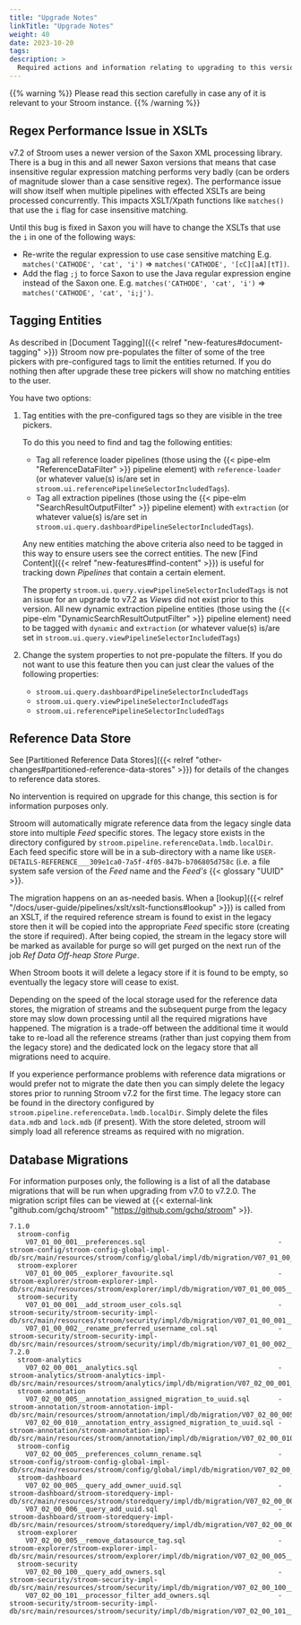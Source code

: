 ```yaml
---
title: "Upgrade Notes"
linkTitle: "Upgrade Notes"
weight: 40
date: 2023-10-20
tags: 
description: >
  Required actions and information relating to upgrading to this version of Stroom.
---
```


{{% warning %}}
Please read this section carefully in case any of it is relevant to your Stroom instance.
{{% /warning %}}


## Regex Performance Issue in XSLTs

v7.2 of Stroom uses a newer version of the Saxon XML processing library.
There is a bug in this and all newer Saxon versions that means that case insensitive regular expression matching performs very badly (can be orders of magnitude slower than a case sensitive regex).
The performance issue will show itself when multiple pipelines with effected XSLTs are being processed concurrently.
This impacts XSLT/Xpath functions like `matches()` that use the `i` flag for case insensitive matching.

Until this bug is fixed in Saxon you will have to change the XSLTs that use the `i` in one of the following ways:

* Re-write the regular expression to use case sensitive matching
  E.g. `matches('CATHODE', 'cat', 'i')` => `matches('CATHODE', '[cC][aA][tT])`.
* Add the flag `;j` to force Saxon to use the Java regular expression engine instead of the Saxon one.
  E.g. `matches('CATHODE', 'cat', 'i')` => `matches('CATHODE', 'cat', 'i;j')`.


## Tagging Entities

As described in [Document Tagging]({{< relref "new-features#document-tagging" >}}) Stroom now pre-populates the filter of some of the tree pickers with pre-configured tags to limit the entities returned.
If you do nothing then after upgrade these tree pickers will show no matching entities to the user.

You have two options:

1. Tag entities with the pre-configured tags so they are visible in the tree pickers.

   To do this you need to find and tag the following entities:

   * Tag all reference loader pipelines (those using the {{< pipe-elm "ReferenceDataFilter" >}} pipeline element) with `reference-loader` (or whatever value(s) is/are set in `stroom.ui.referencePipelineSelectorIncludedTags`).
   * Tag all extraction pipelines (those using the {{< pipe-elm "SearchResultOutputFilter" >}} pipeline element) with `extraction` (or whatever value(s) is/are set in `stroom.ui.query.dashboardPipelineSelectorIncludedTags`).

   Any new entities matching the above criteria also need to be tagged in this way to ensure users see the correct entities.
   The new [Find Content]({{< relref "new-features#find-content" >}}) is useful for tracking down _Pipelines_ that contain a certain element.

   The property `stroom.ui.query.viewPipelineSelectorIncludedTags` is not an issue for an upgrade to v7.2 as _Views_ did not exist prior to this version.
   All new dynamic extraction pipeline entities (those using the {{< pipe-elm "DynamicSearchResultOutputFilter" >}} pipeline element) need to be tagged with `dynamic` and `extraction` (or whatever value(s) is/are set in `stroom.ui.query.viewPipelineSelectorIncludedTags`)

1. Change the system properties to not pre-populate the filters.
   If you do not want to use this feature then you can just clear the values of the following properties:

   * `stroom.ui.query.dashboardPipelineSelectorIncludedTags`
   * `stroom.ui.query.viewPipelineSelectorIncludedTags`
   * `stroom.ui.referencePipelineSelectorIncludedTags`


## Reference Data Store

See [Partitioned Reference Data Stores]({{< relref "other-changes#partitioned-reference-data-stores" >}}) for details of the changes to reference data stores.

No intervention is required on upgrade for this change, this section is for information purposes only.

Stroom will automatically migrate reference data from the legacy single data store into multiple _Feed_ specific stores.
The legacy store exists in the directory configured by `stroom.pipeline.referenceData.lmdb.localDir`.
Each feed specific store will be in a sub-directory with a name like `USER-DETAILS-REFERENCE___309e1ca0-7a5f-4f05-847b-b706805d758c` (i.e. a file system safe version of the _Feed_ name and the _Feed's_ {{< glossary "UUID" >}}.

The migration happens on an as-needed basis.
When a [lookup]({{< relref "/docs/user-guide/pipelines/xslt/xslt-functions#lookup" >}}) is called from an XSLT, if the required reference stream is found to exist in the legacy store then it will be copied into the appropriate _Feed_ specific store (creating the store if required).
After being copied, the stream in the legacy store will be marked as available for purge so will get purged on the next run of the job _Ref Data Off-heap Store Purge_.

When Stroom boots it will delete a legacy store if it is found to be empty, so eventually the legacy store will cease to exist.

Depending on the speed of the local storage used for the reference data stores, the migration of streams and the subsequent purge from the legacy store may slow down processing until all the required migrations have happened.
The migration is a trade-off between the additional time it would take to re-load all the reference streams (rather than just copying them from the legacy store) and the dedicated lock on the legacy store that all migrations need to acquire.

If you experience performance problems with reference data migrations or would prefer not to migrate the date then you can simply delete the legacy stores prior to running Stroom v7.2 for the first time.
The legacy store can be found in the directory configured by `stroom.pipeline.referenceData.lmdb.localDir`.
Simply delete the files `data.mdb` and `lock.mdb` (if present).
With the store deleted, stroom will simply load all reference streams as required with no migration.


## Database Migrations

For information purposes only, the following is a list of all the database migrations that will be run when upgrading from v7.0 to v7.2.0.
The migration script files can be viewed at {{< external-link "github.com/gchq/stroom" "https://github.com/gchq/stroom" >}}.

<!-- This list was produced by stroom.db.migration.TestListDbMigrations#listDbMigrationsByVersion -->
```text
7.1.0
  stroom-config
    V07_01_00_001__preferences.sql                                 - stroom-config/stroom-config-global-impl-db/src/main/resources/stroom/config/global/impl/db/migration/V07_01_00_001__preferences.sql
  stroom-explorer
    V07_01_00_005__explorer_favourite.sql                          - stroom-explorer/stroom-explorer-impl-db/src/main/resources/stroom/explorer/impl/db/migration/V07_01_00_005__explorer_favourite.sql
  stroom-security
    V07_01_00_001__add_stroom_user_cols.sql                        - stroom-security/stroom-security-impl-db/src/main/resources/stroom/security/impl/db/migration/V07_01_00_001__add_stroom_user_cols.sql
    V07_01_00_002__rename_preferred_username_col.sql               - stroom-security/stroom-security-impl-db/src/main/resources/stroom/security/impl/db/migration/V07_01_00_002__rename_preferred_username_col.sql
7.2.0
  stroom-analytics
    V07_02_00_001__analytics.sql                                   - stroom-analytics/stroom-analytics-impl-db/src/main/resources/stroom/analytics/impl/db/migration/V07_02_00_001__analytics.sql
  stroom-annotation
    V07_02_00_005__annotation_assigned_migration_to_uuid.sql       - stroom-annotation/stroom-annotation-impl-db/src/main/resources/stroom/annotation/impl/db/migration/V07_02_00_005__annotation_assigned_migration_to_uuid.sql
    V07_02_00_010__annotation_entry_assigned_migration_to_uuid.sql - stroom-annotation/stroom-annotation-impl-db/src/main/resources/stroom/annotation/impl/db/migration/V07_02_00_010__annotation_entry_assigned_migration_to_uuid.sql
  stroom-config
    V07_02_00_005__preferences_column_rename.sql                   - stroom-config/stroom-config-global-impl-db/src/main/resources/stroom/config/global/impl/db/migration/V07_02_00_005__preferences_column_rename.sql
  stroom-dashboard
    V07_02_00_005__query_add_owner_uuid.sql                        - stroom-dashboard/stroom-storedquery-impl-db/src/main/resources/stroom/storedquery/impl/db/migration/V07_02_00_005__query_add_owner_uuid.sql
    V07_02_00_006__query_add_uuid.sql                              - stroom-dashboard/stroom-storedquery-impl-db/src/main/resources/stroom/storedquery/impl/db/migration/V07_02_00_006__query_add_uuid.sql
  stroom-explorer
    V07_02_00_005__remove_datasource_tag.sql                       - stroom-explorer/stroom-explorer-impl-db/src/main/resources/stroom/explorer/impl/db/migration/V07_02_00_005__remove_datasource_tag.sql
  stroom-security
    V07_02_00_100__query_add_owners.sql                            - stroom-security/stroom-security-impl-db/src/main/resources/stroom/security/impl/db/migration/V07_02_00_100__query_add_owners.sql
    V07_02_00_101__processor_filter_add_owners.sql                 - stroom-security/stroom-security-impl-db/src/main/resources/stroom/security/impl/db/migration/V07_02_00_101__processor_filter_add_owners.sql
```


